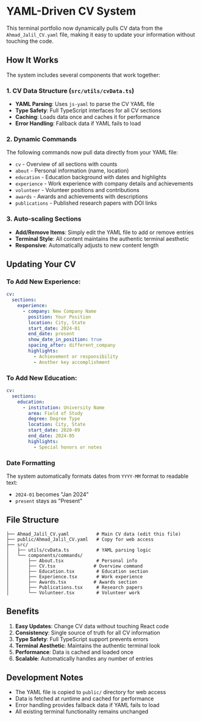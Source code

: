 # YAML-Driven CV System

This terminal portfolio now dynamically pulls CV data from the `Ahmad_Jalil_CV.yaml` file, making it easy to update your information without touching the code.

## How It Works

The system includes several components that work together:

### 1. CV Data Structure (`src/utils/cvData.ts`)
- **YAML Parsing**: Uses `js-yaml` to parse the CV YAML file
- **Type Safety**: Full TypeScript interfaces for all CV sections
- **Caching**: Loads data once and caches it for performance
- **Error Handling**: Fallback data if YAML fails to load

### 2. Dynamic Commands
The following commands now pull data directly from your YAML file:

- `cv` - Overview of all sections with counts
- `about` - Personal information (name, location)
- `education` - Education background with dates and highlights
- `experience` - Work experience with company details and achievements
- `volunteer` - Volunteer positions and contributions
- `awards` - Awards and achievements with descriptions
- `publications` - Published research papers with DOI links

### 3. Auto-scaling Sections
- **Add/Remove Items**: Simply edit the YAML file to add or remove entries
- **Terminal Style**: All content maintains the authentic terminal aesthetic
- **Responsive**: Automatically adjusts to new content length

## Updating Your CV

### To Add New Experience:
```yaml
cv:
  sections:
    experience:
      - company: New Company Name
        position: Your Position
        location: City, State
        start_date: 2024-01
        end_date: present
        show_date_in_position: true
        spacing_after: different_company
        highlights:
          - Achievement or responsibility
          - Another key accomplishment
```

### To Add New Education:
```yaml
cv:
  sections:
    education:
      - institution: University Name
        area: Field of Study
        degree: Degree Type
        location: City, State
        start_date: 2020-09
        end_date: 2024-05
        highlights:
          - Special honors or notes
```

### Date Formatting
The system automatically formats dates from `YYYY-MM` format to readable text:
- `2024-01` becomes "Jan 2024"
- `present` stays as "Present"

## File Structure

```
├── Ahmad_Jalil_CV.yaml          # Main CV data (edit this file)
├── public/Ahmad_Jalil_CV.yaml   # Copy for web access
├── src/
│   ├── utils/cvData.ts          # YAML parsing logic
│   └── components/commands/
│       ├── About.tsx            # Personal info
│       ├── CV.tsx              # Overview command
│       ├── Education.tsx        # Education section
│       ├── Experience.tsx       # Work experience
│       ├── Awards.tsx          # Awards section
│       ├── Publications.tsx     # Research papers
│       └── Volunteer.tsx        # Volunteer work
```

## Benefits

1. **Easy Updates**: Change CV data without touching React code
2. **Consistency**: Single source of truth for all CV information
3. **Type Safety**: Full TypeScript support prevents errors
4. **Terminal Aesthetic**: Maintains the authentic terminal look
5. **Performance**: Data is cached and loaded once
6. **Scalable**: Automatically handles any number of entries

## Development Notes

- The YAML file is copied to `public/` directory for web access
- Data is fetched at runtime and cached for performance
- Error handling provides fallback data if YAML fails to load
- All existing terminal functionality remains unchanged
